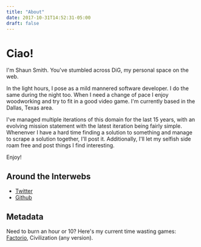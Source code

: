 ```yaml
---
title: "About"
date: 2017-10-31T14:52:31-05:00
draft: false
---
```


# Ciao!

I'm Shaun Smith.  You've stumbled across DiG, my personal space on the web.

In the light hours, I pose as a mild mannered software developer.  I do the same during the night too.  When I need a change of pace I enjoy woodworking and try to fit in a good video game. I'm currently based in the Dallas, Texas area.

I've managed multiple iterations of this domain for the last 15 years, with an evolving mission statement with the latest iteration being fairly simple.  Whenenver I have a hard time finding a solution to something and manage to scrape a solution together, I'll post it.  Additionally, I'll let my selfish side roam free and post things I find interesting.

Enjoy!

## Around the Interwebs

- [Twitter](https://twitter.com/Disgone)
- [Github](https://github.com/Disgone)

## Metadata

Need to burn an hour or 10?  Here's my current time wasting games: [Factorio](https://www.factorio.com/), Civilization (any version).